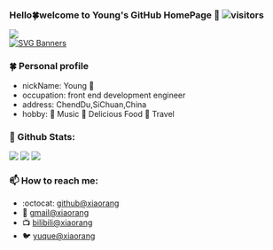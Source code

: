 <!--
**promonkeyli/promonkeyli** is a ✨ _special_ ✨ repository because its `README.md` (this file) appears on your GitHub profile.

Here are some ideas to get you started:

- 🔭 I’m currently working on ...
- 🌱 I’m currently learning ...
- 👯 I’m looking to collaborate on ...
- 🤔 I’m looking for help with ...
- 💬 Ask me about ...
- 📫 How to reach me: ...
- 😄 Pronouns: ...
- ⚡ Fun fact: ...
- 🍀 My Icon ...
- 🌟 My Icon ...
-->
### Hello🍀welcome to Young's GitHub HomePage 👋 ![visitors](https://visitor-badge.glitch.me/badge?page_id=page.id&left_color=green&right_color=red) 
<a href="https://count.getloli.com"><img align="center" src="https://count.getloli.com/get/@promonkeyli?theme=rule34"></a><br>
[![SVG Banners](https://svg-banners.vercel.app/api?type=origin&text1=Welcom🍀&width=1000&height=400)](https://github.com/Akshay090/svg-banners)

### 🍀 Personal profile
- nickName: Young 🍃
- occupation: front end development engineer
- address: ChendDu,SiChuan,China
- hobby: 🌟 Music 🌟 Delicious Food 🌟 Travel

### 🌈 Github Stats:
<img src = "https://github-readme-stats.vercel.app/api?username=promonkeyli&theme=material-palenight">
<img src = "http://github-readme-streak-stats.herokuapp.com?user=promonkeyli&theme=dracula">
<img src = "https://github-profile-summary-cards.vercel.app/api/cards/profile-details?username=promonkeyli&theme=monokai">

### 📫 How to reach me:
- :octocat: [github@xiaorang](https://github.com/xihuanxiaorang)
- :email: [gmail@xiaorang](mailto:15019474951@gmail.com)
- :tv: [bilibili@xiaorang](https://space.bilibili.com/307881917)
- :bird: [yuque@xiaorang](https://www.yuque.com/xihuanxiaorang)
